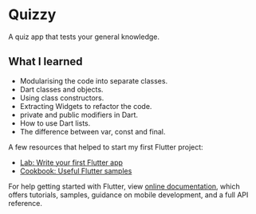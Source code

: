 #  Quizzy

A quiz app that tests your general knowledge.


## What I learned

- Modularising the code into separate classes.
- Dart classes and objects.
- Using class constructors.
- Extracting Widgets to refactor the code.
- private and public modifiers in Dart.
- How to use Dart lists.
- The difference between var, const and final.

A few resources that helped to start my first Flutter project:

- [Lab: Write your first Flutter app](https://flutter.dev/docs/get-started/codelab)
- [Cookbook: Useful Flutter samples](https://flutter.dev/docs/cookbook)

For help getting started with Flutter, view 
[online documentation](https://flutter.dev/docs), which offers tutorials,
samples, guidance on mobile development, and a full API reference.
